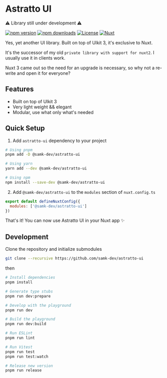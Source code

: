 # Astratto UI

⚠️ Library still under development ⚠️

[![npm version][npm-version-src]][npm-version-href]
[![npm downloads][npm-downloads-src]][npm-downloads-href]
[![License][license-src]][license-href]
[![Nuxt][nuxt-src]][nuxt-href]

Yes, yet another UI library. Built on top of UIkit 3, it's exclusive to Nuxt.

It's the successor of my old `private library with support for nuxt2`. I usually use it in clients work.

Nuxt 3 came out so the need for an upgrade is necessary, so why not a re-write and open it for everyone?

<!-- - [✨ &nbsp;Release Notes](/CHANGELOG.md) -->

<!-- - [🏀 Online playground](https://stackblitz.com/github/your-org/astratto-ui?file=playground%2Fapp.vue) -->
<!-- - [📖 &nbsp;Documentation](https://example.com) -->

## Features

- Built on top of UIkit 3
- Very light weight && elegant
- Modular, use what only what's needed

## Quick Setup

1. Add `astratto-ui` dependency to your project

```bash
# Using pnpm
pnpm add -D @samk-dev/astratto-ui

# Using yarn
yarn add --dev @samk-dev/astratto-ui

# Using npm
npm install --save-dev @samk-dev/astratto-ui
```

2. Add `@samk-dev/astratto-ui` to the `modules` section of `nuxt.config.ts`

```js
export default defineNuxtConfig({
  modules: ['@samk-dev/astratto-ui']
})
```

That's it! You can now use Astratto UI in your Nuxt app ✨

## Development

Clone the repository and initialize submodules

```bash
git clone --recursive https://github.com/samk-dev/astratto-ui
```

then

```bash
# Install dependencies
pnpm install

# Generate type stubs
pnpm run dev:prepare

# Develop with the playground
pnpm run dev

# Build the playground
pnpm run dev:build

# Run ESLint
pnpm run lint

# Run Vitest
pnpm run test
pnpm run test:watch

# Release new version
pnpm run release
```

<!-- Badges -->

[npm-version-src]: https://img.shields.io/npm/v/astratto-ui/latest.svg?style=flat&colorA=18181B&colorB=28CF8D
[npm-version-href]: https://npmjs.com/package/astratto-ui
[npm-downloads-src]: https://img.shields.io/npm/dm/astratto-ui.svg?style=flat&colorA=18181B&colorB=28CF8D
[npm-downloads-href]: https://npmjs.com/package/astratto-ui
[license-src]: https://img.shields.io/npm/l/astratto-ui.svg?style=flat&colorA=18181B&colorB=28CF8D
[license-href]: https://npmjs.com/package/astratto-ui
[nuxt-src]: https://img.shields.io/badge/Nuxt-18181B?logo=nuxt.js
[nuxt-href]: https://nuxt.com

